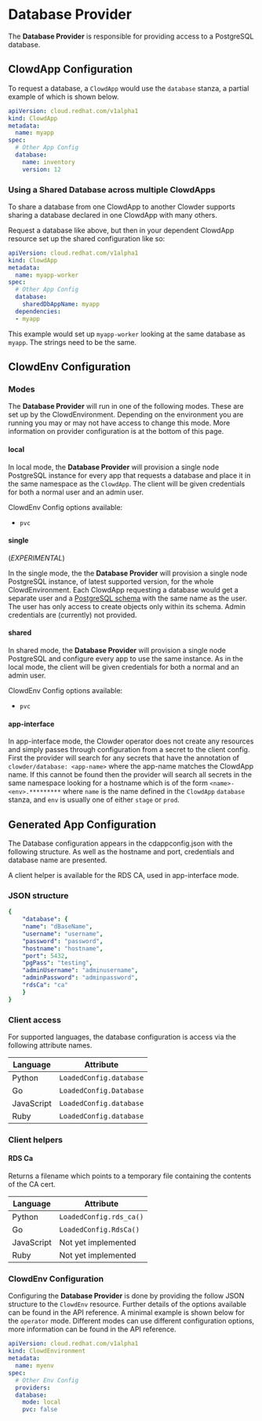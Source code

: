 # Database Provider

The **Database Provider** is responsible for providing access to a PostgreSQL
database.

## ClowdApp Configuration

To request a database, a `ClowdApp` would use the `database` stanza, a
partial example of which is shown below.

```yaml
apiVersion: cloud.redhat.com/v1alpha1
kind: ClowdApp
metadata:
  name: myapp
spec:
  # Other App Config
  database:
    name: inventory
    version: 12
```

### Using a Shared Database across multiple ClowdApps

To share a database from one ClowdApp to another Clowder supports sharing a database
declared in one ClowdApp with many others.

Request a database like above, but then in your dependent ClowdApp resource set up
the shared configuration like so:

```yaml
apiVersion: cloud.redhat.com/v1alpha1
kind: ClowdApp
metadata:
  name: myapp-worker
spec:
  # Other App Config
  database:
    sharedDbAppName: myapp
  dependencies:
  - myapp
```

This example would set up `myapp-worker` looking at the same database as `myapp`.
The strings need to be the same.

## ClowdEnv Configuration

### Modes

The **Database Provider** will run in one of the following modes. These are set up
by the ClowdEnvironment. Depending on the environment you are running you may
or may not have access to change this mode. More information on provider
configuration is at the bottom of this page.

#### local

In local mode, the **Database Provider** will provision a single node PostgreSQL
instance for every app that requests a database and place it in the same
namespace as the `ClowdApp`. The client will be given credentials for both a
normal user and an admin user.

ClowdEnv Config options available:

- `pvc`

#### single

(*EXPERIMENTAL*)

In the single mode, the the **Database Provider** will provision a single node
PostgreSQL instance, of latest supported version, for the whole ClowdEnvironment.
Each ClowdApp requesting a database would get a separate user and
a [PostgreSQL schema](https://www.postgresql.org/docs/current/ddl-schemas.html)
with the same name as the user. The user has only access to create objects
only within its schema. Admin credentials are (currently) not provided.

#### shared

In shared mode, the **Database Provider** will provision a single node PostgreSQL
and configure every app to use the same instance. As in the local mode, the client
will be given credentials for both a normal and an admin user.

ClowdEnv Config options available:
- `pvc`

#### app-interface

In app-interface mode, the Clowder operator does not create any resources and
simply passes through configuration from a secret to the client config. First
the provider will search for any secrets that have the annotation of
``clowder/database: <app-name>`` where the app-name matches the ClowdApp name.
If this cannot be found then the provider will search all secrets in the same
namespace looking for a hostname which is of the form
`<name>-<env>.*********` where `name` is the name defined in the
`ClowdApp` `database` stanza, and `env` is usually one of either
`stage` or `prod`.

## Generated App Configuration

The Database configuration appears in the cdappconfig.json with the following
structure. As well as the hostname and port, credentials and database name are
presented.

A client helper is available for the RDS CA, used in app-interface mode.

### JSON structure

```yaml
{
    "database": {
    "name": "dBaseName",
    "username": "username",
    "password": "password",
    "hostname": "hostname",
    "port": 5432,
    "pgPass": "testing",
    "adminUsername": "adminusername",
    "adminPassword": "adminpassword",
    "rdsCa": "ca"
    }
}
```

### Client access

For supported languages, the database configuration is access via the following
attribute names.

| Language    | Attribute                 |
|-------------|---------------------------|
| Python      | `LoadedConfig.database`   |
| Go          | `LoadedConfig.Database`   |
| JavaScript  | `LoadedConfig.database`   |
| Ruby        | `LoadedConfig.database`   |



### Client helpers

#### **RDS Ca**

Returns a filename which points to a temporary file containing the
contents of the CA cert.

| Language    | Attribute                  |
|-------------|----------------------------|
| Python      | `LoadedConfig.rds_ca()`    |
| Go          | `LoadedConfig.RdsCa()`     |
| JavaScript  | Not yet implemented        |
| Ruby        | Not yet implemented        |

### ClowdEnv Configuration

Configuring the **Database Provider** is done by providing the follow JSON
structure to the `ClowdEnv` resource. Further details of the options
available can be found in the API reference. A minimal example is shown below
for the `operator` mode. Different modes can use different configuration
options, more information can be found in the API reference.

```yaml
apiVersion: cloud.redhat.com/v1alpha1
kind: ClowdEnvironment
metadata:
  name: myenv
spec:
  # Other Env Config
  providers:
  database:
    mode: local
    pvc: false
```